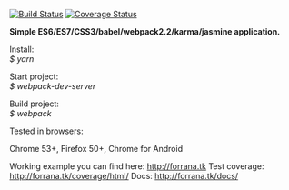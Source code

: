 [![Build Status](https://travis-ci.org/forrana/callstats-test-task.svg?branch=master)](https://travis-ci.org/forrana/callstats-test-task)
[![Coverage Status](https://coveralls.io/repos/github/forrana/callstats-test-task/badge.svg?branch=master)](https://coveralls.io/github/forrana/callstats-test-task?branch=master)

<b>Simple ES6/ES7/CSS3/babel/webpack2.2/karma/jasmine application.</b>

Install:<br/>
    <i> $ yarn </i>

Start project:<br/>
    <i> $ webpack-dev-server</i>
  
Build project:<br/>
    <i> $ webpack</i>
  
Tested in browsers:<br/>
    
Chrome 53+, Firefox 50+, Chrome for Android

Working example you can find here: http://forrana.tk
Test coverage: http://forrana.tk/coverage/html/
Docs: http://forrana.tk/docs/
